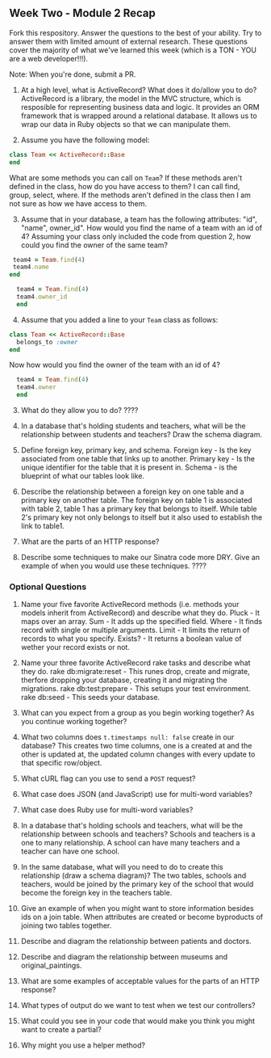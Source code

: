 ## Week Two - Module 2 Recap

Fork this respository. Answer the questions to the best of your ability. Try to answer them with limited amount of external research. These questions cover the majority of what we've learned this week (which is a TON - YOU are a web developer!!!). 

Note: When you're done, submit a PR. 

1. At a high level, what is ActiveRecord? What does it do/allow you to do?
  ActiveRecord is a library, the model in the MVC structure, which is resposible for representing business data and logic. It provides an ORM framework that is wrapped around a relational database. It allows us to wrap our data in Ruby objects so that we can manipulate them. 

2. Assume you have the following model:

```ruby
class Team << ActiveRecord::Base
end
```

What are some methods you can call on `Team`? If these methods aren't defined in the class, how do you have access to them?
I can call find, group, select, where. 
If the methods aren't defined in the class then I am not sure as how we have access to them.

3. Assume that in your database, a team has the following attributes: "id", "name", owner_id". How would you find the name of a team with an id of 4? Assuming your class only included the code from question 2, how could you find the owner of the same team?
 ```ruby
  team4 = Team.find(4)
  team4.name
end
```

```ruby
  team4 = Team.find(4)
  team4.owner_id
  end
  ```

4. Assume that you added a line to your `Team` class as follows:

```ruby
class Team << ActiveRecord::Base
  belongs_to :owner
end
```

Now how would you find the owner of the team with an id of 4?

```ruby
  team4 = Team.find(4)
  team4.owner
  end
  ```

3. What do they allow you to do?
????

7. In a database that's holding students and teachers, what will be the relationship between students and teachers? Draw the schema diagram.

8. Define foreign key, primary key, and schema.
Foreign key - Is the key associated from one table that links up to another.
Primary key -  Is the unique identifier for the table that it is present in.
Schema - is the blueprint of what our tables look like.

9. Describe the relationship between a foreign key on one table and a primary key on another table.
The foreign key on table 1 is associated with table 2, table 1 has a primary key that belongs to itself. While table 2's primary key not only belongs to itself but it also used to establish the link to table1.
10. What are the parts of an HTTP response?

11. Describe some techniques to make our Sinatra code more DRY. Give an example of when you would use these techniques.
????

### Optional Questions

1. Name your five favorite ActiveRecord methods (i.e. methods your models inherit from ActiveRecord) and describe what they do.
  Pluck - It maps over an array.
  Sum - It adds up the specified field.
  Where - It finds record with single or multiple arguments.
  Limit - It limits the return of records to what you specify.
  Exists? - It returns a boolean value of wether your record exists or not.

2. Name your three favorite ActiveRecord rake tasks and describe what they do.
rake db:migrate:reset - This runes drop, create and migrate, therfore dropping your database, creating it and migrating the migrations.
rake db:test:prepare - This setups your test environment.
rake db:seed - This seeds your database.

4. What can you expect from a group as you begin working together? As you continue working together?

5. What two columns does `t.timestamps null: false` create in our database?
This creates two time columns, one is a created at and the other is updated at, the updated column changes with every update to that specific row/object. 

6. What cURL flag can you use to send a `POST` request?

7. What case does JSON (and JavaScript) use for multi-word variables?
8. What case does Ruby use for multi-word variables?
9. In a database that's holding schools and teachers, what will be the relationship between schools and teachers?
Schools and teachers is a one to many relationship. A school can have many teachers and a teacher can have one school.

10. In the same database, what will you need to do to create this relationship (draw a schema diagram)?
The two tables, schools and teachers, would be joined by the primary key of the school that would become the foreign key in the teachers table.

11. Give an example of when you might want to store information besides ids on a join table.
When attributes are created or become byproducts of joining two tables together.

12. Describe and diagram the relationship between patients and doctors.
13. Describe and diagram the relationship between museums and original_paintings.
14. What are some examples of acceptable values for the parts of an HTTP response?
15. What types of output do we want to test when we test our controllers?
16. What could you see in your code that would make you think you might want to create a partial?
17. Why might you use a helper method?
